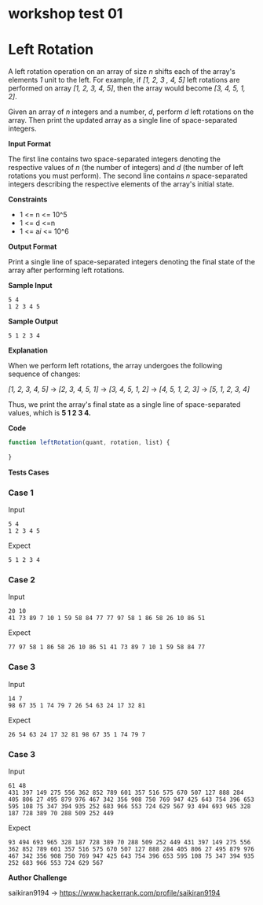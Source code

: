 # workshop test 01

# Left Rotation

A left rotation operation on an array of size *n* shifts each of the array's elements *1* unit to the left. For example, if *[1, 2, 3 , 4, 5]* left rotations are performed on array *[1, 2, 3, 4, 5]*, then the array would become *[3, 4, 5, 1, 2]*.

Given an array of *n* integers and a number, *d*, perform *d* left rotations on the array. Then print the updated array as a single line of space-separated integers.

**Input Format**

The first line contains two space-separated integers denoting the respective values of *n* (the number of integers) and *d* (the number of left rotations you must perform). 
The second line contains *n* space-separated integers describing the respective elements of the array's initial state.

**Constraints**

- 1 <= n <= 10^5
- 1 <= d <=n
- 1 <= a*i* <= 10^6


**Output Format**

Print a single line of  space-separated integers denoting the final state of the array after performing  left rotations.

**Sample Input**

```
5 4
1 2 3 4 5
```

**Sample Output**

```
5 1 2 3 4
```

**Explanation**

When we perform  left rotations, the array undergoes the following sequence of changes:

*[1, 2, 3, 4, 5]* -> *[2, 3, 4, 5, 1]* -> *[3, 4, 5, 1, 2]* -> *[4, 5, 1, 2, 3]* -> *[5, 1, 2, 3, 4]*

Thus, we print the array's final state as a single line of space-separated values, which is **5 1 2 3 4.**

**Code**

```javascript
function leftRotation(quant, rotation, list) {
  
}
```


**Tests Cases**

### Case 1

Input
```
5 4
1 2 3 4 5
```

Expect
```
5 1 2 3 4
```

### Case 2

Input
```
20 10
41 73 89 7 10 1 59 58 84 77 77 97 58 1 86 58 26 10 86 51
```

Expect
```
77 97 58 1 86 58 26 10 86 51 41 73 89 7 10 1 59 58 84 77
```

### Case 3

Input
```
14 7
98 67 35 1 74 79 7 26 54 63 24 17 32 81
```

Expect
```
26 54 63 24 17 32 81 98 67 35 1 74 79 7
```


### Case 3

Input
```
61 48
431 397 149 275 556 362 852 789 601 357 516 575 670 507 127 888 284 405 806 27 495 879 976 467 342 356 908 750 769 947 425 643 754 396 653 595 108 75 347 394 935 252 683 966 553 724 629 567 93 494 693 965 328 187 728 389 70 288 509 252 449
```

Expect
```
93 494 693 965 328 187 728 389 70 288 509 252 449 431 397 149 275 556 362 852 789 601 357 516 575 670 507 127 888 284 405 806 27 495 879 976 467 342 356 908 750 769 947 425 643 754 396 653 595 108 75 347 394 935 252 683 966 553 724 629 567
```


**Author Challenge** 

saikiran9194 -> https://www.hackerrank.com/profile/saikiran9194

